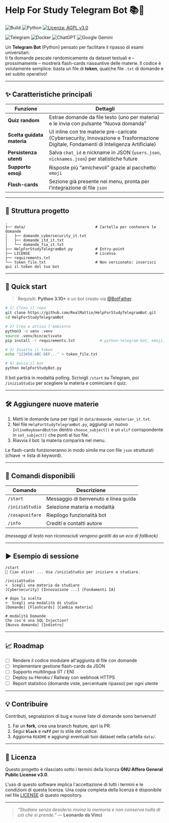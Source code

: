 # Help For Study Telegram Bot 📚🤖
![Build](https://img.shields.io/badge/build-passing-brightgreen?logo=githubactions)
![Python](https://img.shields.io/badge/Python-3.10-blue?logo=python)
[![Licenza: AGPL v3.0](https://img.shields.io/badge/⚖️%20License-AGPL_v3.0-yellow.svg)](./LICENSE)

![Telegram](https://img.shields.io/badge/Telegram-2CA5E0?style=for-the-badge&logo=telegram&logoColor=white)
![Docker](https://img.shields.io/badge/docker-%230db7ed.svg?style=for-the-badge&logo=docker&logoColor=white)
![ChatGPT](https://img.shields.io/badge/chatGPT-74aa9c?style=for-the-badge&logo=openai&logoColor=white)
![Google Gemini](https://img.shields.io/badge/Google_Gemini-4285F4?style=for-the-badge&logo=googlegemini&logoColor=white)

Un **Telegram Bot** (Python) pensato per facilitare il ripasso di esami universitari:  
ti fa domande pescate randomicamente da dataset testuali e – prossimamente – mostrerà flash-cards riassuntive delle materie. Il codice è volutamente semplice: basta un file di **token**, qualche file `.txt` di domande e sei subito operativo!

---

## ✨ Caratteristiche principali
| Funzione | Dettagli |
|----------|----------|
| **Quiz random** | Estrae domande da file testo (uno per materia) e le invia con pulsante “Nuova domanda” |
| **Scelta guidata materia** | UI inline con tre materie pre-caricate (Cybersecurity, Innovazione e Trasformazione Digitale, Fondamenti di Inteligenza Artificiale)|
| **Persistenza utenti** | Salva `chat_id` e nickname in JSON (`users.json`, `nicknames.json`) per statistiche future |
| **Supporto emoji** | Risposte più “amichevoli” grazie al pacchetto `emoji` |
| **Flash-cards** | Sezione già presente nei menu, pronta per l’integrazione di file `json` |

---

## 📂 Struttura progetto
```
.
├── data/                               # Cartella per contenere le domande
│   ├── domande_cybersecurity_it.txt  
│   ├── domande_itd_it.txt
│   └── domande_fia_it.txt
├── HelpForStudyTelegramBot.py          # Entry-point
├── LICENSE                             # Licensa
├── requirements.txt
└── token_file.txt                      # Non versionato: inserisci qui il token del tuo bot
````

---

## 🚀 Quick start

> Requisiti: **Python 3.10+** e un bot creato via [@BotFather](https://t.me/botfather).

```bash
# 1) Clona il repo
git clone https://github.com/RealMattio/HelpForStudyTelegramBot.git
cd HelpForStudyTelegramBot
```
```bash
# 2) Crea e attiva l'ambiente
python3 -m venv .venv
source .venv/bin/activate
pip install -r requirements.txt           # python-telegram-bot, emoji, …
```
```bash
# 3) Inietta il token
echo "123456:ABC-DEF..." > token_file.txt
```
```bash
# 4) Avvia il bot
python HelpForStudyBot.py
```

Il bot partirà in modalità polling. Scrivigli `/start` su Telegram,
poi `/iniziaStudio` per scegliere la materia e cominciare il quiz.

---

## 🛠️ Aggiungere nuove materie

1. Metti le domande (una per riga) in `data/domande_<materia>_it.txt`.
2. Nel file `HelpForStudyTelegramBot.py`, aggiungi un nuovo `InlineKeyboardButton` dentro `choose_subject()` e un `elif` corrispondente in `set_subject()` che punti al tuo file.
3. Riavvia il bot: la materia comparirà nel menu.

Le flash-cards funzioneranno in modo simile ma con file `json`
strutturati (chiave → lista di keyword).

---

## 🤖 Comandi disponibili

| Comando         | Descrizione                          |
| --------------- | ------------------------------------ |
| `/start`        | Messaggio di benvenuto e linea guida |
| `/iniziaStudio` | Selezione materia e modalità         |
| `/cosapuoifare` | Riepilogo funzionalità bot           |
| `/info`         | Crediti e contatti autore            |

*(messaggi di testo non riconosciuti vengono gestiti da un eco di fallback)*

---

## ▶️ Esempio di sessione

```
/start
🤖 Ciao alice! ... Usa /iniziaStudio per iniziare a studiare.

/iniziaStudio
➡️  Scegli una materia da studiare
[Cybersecurity] [Innovazione ...] [Fondamenti IA]

# dopo la scelta
➡️  Scegli una modalità di studio
[Domande] [Flashcards] [Cambia materia]

# modalità Domande
Che cos'è una SQL Injection?
[Nuova domanda] [Indietro]
```

---

## 📈 Roadmap

* [ ] Rendere il codice modulare all'aggiunta di file con domande
* [ ] Implementare gestione flash-cards da JSON
* [ ] Supporto multilingua (IT / EN)
* [ ] Deploy su Heroku / Railway con webhook HTTPS
* [ ] Report statistico (domande viste, percentuale ripasso) per ogni utente

---

## 💡 Contribuire

Contributi, segnalazioni di bug e nuove liste di domande sono benvenuti!

1. Fai un **fork**, crea una branch feature, apri la PR.
2. Segui **`black`** e **`ruff`** per lo stile del codice.
3. Aggiorna `README` e aggiungi eventuali tuoi dataset nella cartella `data/`.

---

## 📄 Licenza


Questo progetto è rilasciato sotto i termini della licenza **GNU Affero General Public License v3.0**.

L'uso di questo software implica l'accettazione di tutti i termini e le condizioni di questa licenza. Una copia completa della licenza è disponibile nel file [LICENSE](LICENSE) di questo repository.

---

> *“Studiare senza desiderio rovina la memoria e non conserva nulla di ciò che si prende.”* — **Leonardo da Vinci**


